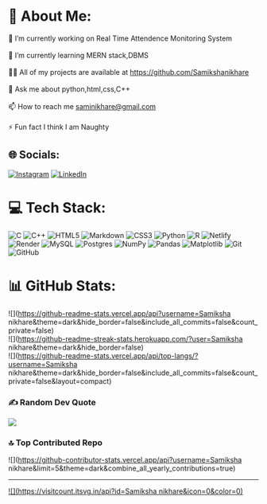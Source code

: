 # 💫 About Me:
🔭 I’m currently working on Real Time Attendence Monitoring System<br><br>🌱 I’m currently learning MERN stack,DBMS<br><br>👨‍💻 All of my projects are available at https://github.com/Samikshanikhare<br><br>💬 Ask me about python,html,css,C++<br><br>📫 How to reach me saminikhare@gmail.com<br><br>⚡ Fun fact I think I am Naughty<br>


## 🌐 Socials:
[![Instagram](https://img.shields.io/badge/Instagram-%23E4405F.svg?logo=Instagram&logoColor=white)](https://instagram.com/samikshanikhare_16) [![LinkedIn](https://img.shields.io/badge/LinkedIn-%230077B5.svg?logo=linkedin&logoColor=white)](https://linkedin.com/in/samiksha-nikhare-1703ba23b) 

# 💻 Tech Stack:
![C](https://img.shields.io/badge/c-%2300599C.svg?style=for-the-badge&logo=c&logoColor=white) ![C++](https://img.shields.io/badge/c++-%2300599C.svg?style=for-the-badge&logo=c%2B%2B&logoColor=white) ![HTML5](https://img.shields.io/badge/html5-%23E34F26.svg?style=for-the-badge&logo=html5&logoColor=white) ![Markdown](https://img.shields.io/badge/markdown-%23000000.svg?style=for-the-badge&logo=markdown&logoColor=white) ![CSS3](https://img.shields.io/badge/css3-%231572B6.svg?style=for-the-badge&logo=css3&logoColor=white) ![Python](https://img.shields.io/badge/python-3670A0?style=for-the-badge&logo=python&logoColor=ffdd54) ![R](https://img.shields.io/badge/r-%23276DC3.svg?style=for-the-badge&logo=r&logoColor=white) ![Netlify](https://img.shields.io/badge/netlify-%23000000.svg?style=for-the-badge&logo=netlify&logoColor=#00C7B7) ![Render](https://img.shields.io/badge/Render-%46E3B7.svg?style=for-the-badge&logo=render&logoColor=white) ![MySQL](https://img.shields.io/badge/mysql-4479A1.svg?style=for-the-badge&logo=mysql&logoColor=white) ![Postgres](https://img.shields.io/badge/postgres-%23316192.svg?style=for-the-badge&logo=postgresql&logoColor=white) ![NumPy](https://img.shields.io/badge/numpy-%23013243.svg?style=for-the-badge&logo=numpy&logoColor=white) ![Pandas](https://img.shields.io/badge/pandas-%23150458.svg?style=for-the-badge&logo=pandas&logoColor=white) ![Matplotlib](https://img.shields.io/badge/Matplotlib-%23ffffff.svg?style=for-the-badge&logo=Matplotlib&logoColor=black) ![Git](https://img.shields.io/badge/git-%23F05033.svg?style=for-the-badge&logo=git&logoColor=white) ![GitHub](https://img.shields.io/badge/github-%23121011.svg?style=for-the-badge&logo=github&logoColor=white)
# 📊 GitHub Stats:
![](https://github-readme-stats.vercel.app/api?username=Samiksha nikhare&theme=dark&hide_border=false&include_all_commits=false&count_private=false)<br/>
![](https://github-readme-streak-stats.herokuapp.com/?user=Samiksha nikhare&theme=dark&hide_border=false)<br/>
![](https://github-readme-stats.vercel.app/api/top-langs/?username=Samiksha nikhare&theme=dark&hide_border=false&include_all_commits=false&count_private=false&layout=compact)

### ✍️ Random Dev Quote
![](https://quotes-github-readme.vercel.app/api?type=horizontal&theme=radical)

### 🔝 Top Contributed Repo
![](https://github-contributor-stats.vercel.app/api?username=Samiksha nikhare&limit=5&theme=dark&combine_all_yearly_contributions=true)

---
[![](https://visitcount.itsvg.in/api?id=Samiksha nikhare&icon=0&color=0)](https://visitcount.itsvg.in)

<!-- Proudly created with GPRM ( https://gprm.itsvg.in ) -->
